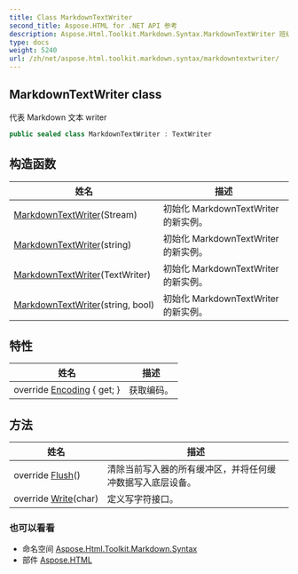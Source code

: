 ```yaml
---
title: Class MarkdownTextWriter
second_title: Aspose.HTML for .NET API 参考
description: Aspose.Html.Toolkit.Markdown.Syntax.MarkdownTextWriter 班级. 代表 Markdown 文本 writer
type: docs
weight: 5240
url: /zh/net/aspose.html.toolkit.markdown.syntax/markdowntextwriter/
---
```

## MarkdownTextWriter class

代表 Markdown 文本 writer

```csharp
public sealed class MarkdownTextWriter : TextWriter
```

## 构造函数

| 姓名 | 描述 |
| --- | --- |
| [MarkdownTextWriter](markdowntextwriter/#constructor)(Stream) | 初始化 MarkdownTextWriter 的新实例。 |
| [MarkdownTextWriter](markdowntextwriter/#constructor_2)(string) | 初始化 MarkdownTextWriter 的新实例。 |
| [MarkdownTextWriter](markdowntextwriter/#constructor_1)(TextWriter) | 初始化 MarkdownTextWriter 的新实例。 |
| [MarkdownTextWriter](markdowntextwriter/#constructor_3)(string, bool) | 初始化 MarkdownTextWriter 的新实例。 |

## 特性

| 姓名 | 描述 |
| --- | --- |
| override [Encoding](../../aspose.html.toolkit.markdown.syntax/markdowntextwriter/encoding/) { get; } | 获取编码。 |

## 方法

| 姓名 | 描述 |
| --- | --- |
| override [Flush](../../aspose.html.toolkit.markdown.syntax/markdowntextwriter/flush/)() | 清除当前写入器的所有缓冲区，并将任何缓冲数据写入底层设备。 |
| override [Write](../../aspose.html.toolkit.markdown.syntax/markdowntextwriter/write/#write_1)(char) | 定义写字符接口。 |

### 也可以看看

* 命名空间 [Aspose.Html.Toolkit.Markdown.Syntax](../../aspose.html.toolkit.markdown.syntax/)
* 部件 [Aspose.HTML](../../)


